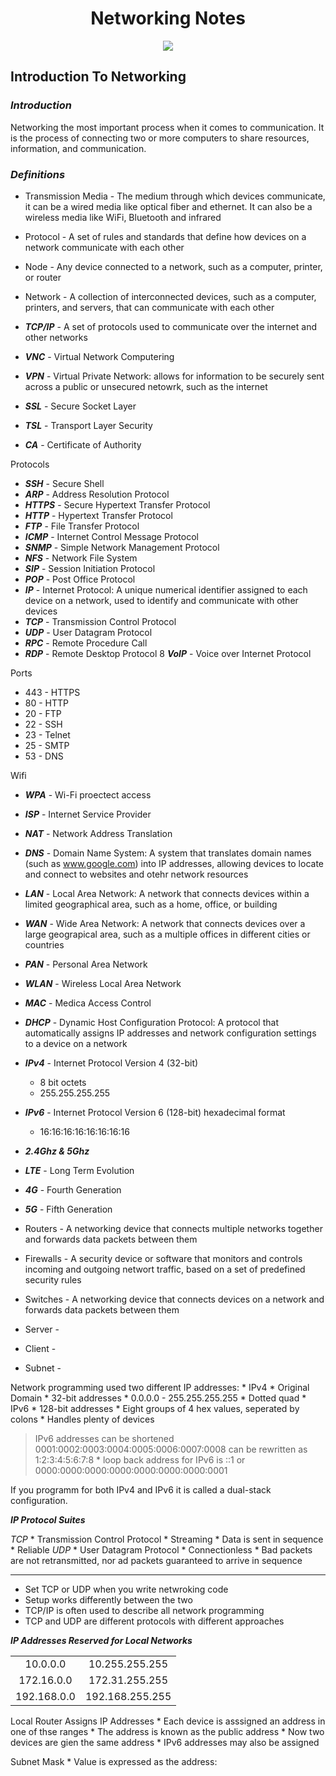 <div align="center">
<h1 align="center">Networking Notes</h1>

<p align="center">
<img src="github.com/jracelis-hub/my-learning-notes/blob/main/images/osi_tcp_ip.png">
</p>

</div>

## Introduction To Networking

### ***Introduction***

Networking the most important process when it comes to communication. It is the process of connecting two or more computers to share resources, information, and communication.

### ***Definitions***

* Transmission Media - The medium through which devices communicate, it can be a wired media like optical fiber and ethernet. It can also be a wireless media like WiFi, Bluetooth and infrared

* Protocol - A set of rules and standards that define how devices on a network communicate with each other
* Node - Any device connected to a network, such as a computer, printer, or router
* Network - A collection of interconnected devices, such as a computer, printers, and servers, that can communicate with each other

* ***TCP/IP*** - A set of protocols used to communicate over the internet and other networks
* ***VNC*** - Virtual Network Computering
* ***VPN*** - Virtual Private Network: allows for information to be securely sent across a public or unsecured netowrk, such as the internet
* ***SSL*** - Secure Socket Layer
* ***TSL*** - Transport Layer Security
* ***CA*** - Certificate of Authority

Protocols
* ***SSH*** - Secure Shell
* ***ARP*** - Address Resolution Protocol
* ***HTTPS*** - Secure Hypertext Transfer Protocol 
* ***HTTP*** - Hypertext Transfer Protocol
* ***FTP*** - File Transfer Protocol
* ***ICMP*** - Internet Control Message Protocol
* ***SNMP*** - Simple Network Management Protocol
* ***NFS*** - Network File System
* ***SIP*** - Session Initiation Protocol
* ***POP*** - Post Office Protocol
* ***IP*** - Internet Protocol: A unique numerical identifier assigned to each device on a network, used to identify and communicate with other devices
* ***TCP*** - Transmission Control Protocol
* ***UDP*** - User Datagram Protocol
* ***RPC*** - Remote Procedure Call
* ***RDP*** - Remote Desktop Protocol
8 ***VoIP*** - Voice over Internet Protocol

Ports
* 443 - HTTPS
* 80 - HTTP
* 20 - FTP
* 22 - SSH
* 23 - Telnet
* 25 - SMTP
* 53 - DNS

Wifi
* ***WPA*** - Wi-Fi proectect access
* ***ISP*** - Internet Service Provider
* ***NAT*** - Network Address Translation
* ***DNS*** - Domain Name System: A system that translates domain names (such as www.google.com) into IP addresses, allowing devices to locate and connect to websites and otehr network resources
* ***LAN*** - Local Area Network: A network that connects devices within a limited geographical area, such as a home, office, or building
* ***WAN*** - Wide Area Network: A network that connects devices over a large geograpical area, such as a multiple offices in different cities or countries
* ***PAN*** - Personal Area Network
* ***WLAN*** - Wireless Local Area Network
* ***MAC*** - Medica Access Control
* ***DHCP*** - Dynamic Host Configuration Protocol: A protocol that automatically assigns IP addresses and network configuration settings to a device on a network
* ***IPv4*** - Internet Protocol Version 4 (32-bit)
	* 8 bit octets
	* 255.255.255.255
* ***IPv6*** - Internet Protocol Version 6 (128-bit) hexadecimal format
	* 16:16:16:16:16:16:16:16
* ***2.4Ghz & 5Ghz***
* ***LTE*** - Long Term Evolution 
* ***4G*** - Fourth Generation
* ***5G*** - Fifth Generation

* Routers - A networking device that connects multiple networks together and forwards data packets between them
* Firewalls - A security device or software that monitors and controls incoming and outgoing networt traffic, based on a set of predefined security rules
* Switches - A networking device that connects devices on a network and forwards data packets between them
* Server -
* Client -
* Subnet - 

Network programming used two different IP addresses:
	* IPv4
		* Original Domain
		* 32-bit addresses
		* 0.0.0.0 - 255.255.255.255
		* Dotted quad
	* IPv6
		* 128-bit addresses
		* Eight groups of 4 hex values, seperated by colons
		* Handles plenty of devices
> IPv6 addresses can be shortened
> 0001:0002:0003:0004:0005:0006:0007:0008 can be rewritten as 1:2:3:4:5:6:7:8
		* loop back address for IPv6 is ::1 or 0000:0000:0000:0000:0000:0000:0000:0001

If you programm for both IPv4 and IPv6 it is called a dual-stack configuration.

***IP Protocol Suites***

_TCP_
	* Transmission Control Protocol
	* Streaming
	* Data is sent in sequence
	* Reliable
_UDP_
	* User Datagram Protocol
	* Connectionless
	* Bad packets are not retransmitted, nor ad packets guaranteed to arrive in sequence

---
* Set TCP or UDP when you write netwroking code
* Setup works differently between the two
* TCP/IP is often used to describe all network programming
* TCP and UDP are different protocols with different approaches

***IP Addresses Reserved for Local Networks***

|	  |     |
|:---:|:---:|
| 10.0.0.0 | 10.255.255.255 |
| 172.16.0.0 | 172.31.255.255 |
| 192.168.0.0 | 192.168.255.255 |

Local Router Assigns IP Addresses
	* Each device is asssigned an address in one of thse ranges
	* The address is known as the public address
	* Now two devices are gien the same address
	* IPv6 addresses may also be assigned

Subnet Mask
	* Value is expressed as the address:







